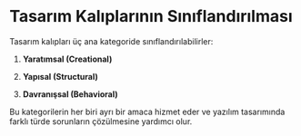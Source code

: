 <br/>

# Tasarım Kalıplarının Sınıflandırılması

Tasarım kalıpları üç ana kategoride sınıflandırılabilirler:

1. **Yaratımsal (Creational)**
   <br/>

2. **Yapısal (Structural)**
   <br/>

3. **Davranışsal (Behavioral)**

Bu kategorilerin her biri ayrı bir amaca hizmet eder ve yazılım tasarımında farklı türde sorunların çözülmesine yardımcı olur.
